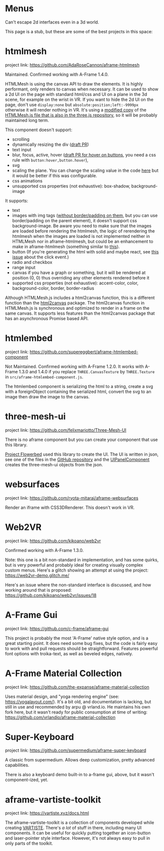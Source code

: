 # Menus
Can't escape 2d interfaces even in a 3d world.

This page is a stub, but these are some of the best projects in this space:

# htmlmesh
project link: https://github.com/AdaRoseCannon/aframe-htmlmesh

Maintained. Confirmed working with A-Frame 1.4.0.

HTMLMesh is using the canvas API to draw the elements. It is highly performant, only renders to canvas when necessary.
It can be used to show a 2d UI on the page with standard html/css and UI on a plane in the 3d scene, for example on the wrist in VR.
If you want to hide the 2d UI on the page, don't use `display:none` but `absolute:position;left:-9999px` otherwise it will render nothing in VR.
It's using a [modified copy](https://github.com/AdaRoseCannon/aframe-htmlmesh/blob/main/src/HTMLMesh.js) of the [HTMLMesh.js file that is also in the three.js repository](https://github.com/mrdoob/three.js/blob/dev/examples/jsm/interactive/HTMLMesh.js), so it will be probably maintained long term.

This component doesn't support:

- scrolling
- dynamically resizing the div ([draft PR](https://github.com/AdaRoseCannon/aframe-htmlmesh/pull/14))
- text input
- blur, focus, active, hover ([draft PR for hover on buttons](https://github.com/AdaRoseCannon/aframe-htmlmesh/pull/9), you need a css rule with `button:hover,button.hover`),
- svg
- scaling the plane. You can change the scaling value in the code [here](https://github.com/AdaRoseCannon/aframe-htmlmesh/blob/cd491eae3d33b442f80eadfb5dd1c8f48dd684f3/src/HTMLMesh.js#L21) but it would be better if this was configurable.
- css animations
- unsupported css properties (not exhaustive): box-shadow, background-image

It supports:

- text
- images with img tags ([without border/padding on them](https://github.com/mrdoob/three.js/pull/25925#issuecomment-1523743648), but you can use border/padding on the parent element), it doesn't support css background-image. Be aware you need to make sure that the images are loaded before rendering the htmlmesh, the logic of rerendering the htmlmesh when the images are loaded is not implemented neither in HTMLMesh nor in aframe-htmlmesh, but could be an enhancement to make in aframe-htmlmesh (something similar to [this](https://github.com/mrdoob/three.js/pull/24043/files#diff-03bfe85f34eecb74c4414a3631d2b42f889587d3bcfbd661f65c789829a242d8R456-R464)).
- button (If you're generating the html with solid and maybe react, see [this issue](https://aframe.wiki/en/#!pages/solidjs.md#Click_on_button_with_aframe-htmlmesh) about the click event.)
- radio and checkbox
- range input
- canvas if you have a graph or something, but it will be rendered at position
  (0, 0) thus overriding any other elements rendered before it
- supported css properties (not exhaustive): accent-color, color, background-color, border, border-radius

Although HTMLMesh.js includes a html2canvas function, this is a different function than the [html2canvas](https://www.npmjs.com/package/html2canvas) package. The html2canvas function in HTMLMesh.js is synchronous and optimized to render in a frame on the same canvas.
It supports less features than the html2canvas package that has an asynchronous Promise based API.

# htmlembed
project link: https://github.com/supereggbert/aframe-htmlembed-component

Not Maintained. Confirmed working with A-Frame 1.2.0. It works with A-Frame 1.3.0 and 1.4.0 if you replace `THREE.CanvasTexture` by `THREE.Texture` in `src/aframe-htmlembed-component.js`.

The htmlembed component is serializing the html to a string, create a svg with a foreignObject containing the serialized html, convert the svg to an image then draw the image to the canvas.

# three-mesh-ui
project link: https://github.com/felixmariotto/Three-Mesh-UI

There is no aframe component but you can create your component that use this library.

[Project Flowerbed](https://developer.oculus.com/blog/project-flowerbed-a-webxr-case-study/) used this library to create the UI. The UI is written in json, see one of the files in the [GitHub repository](https://github.com/meta-quest/ProjectFlowerbed/tree/main/content/ui) and the [UIPanelComponent](https://github.com/meta-quest/ProjectFlowerbed/blob/main/src/js/components/UIPanelComponent.js) creates the three-mesh-ui objects from the json.

# websurfaces
project link: https://github.com/ryota-mitarai/aframe-websurfaces

Render an iframe with CSS3DRenderer. This doesn't work in VR.

# Web2VR
project link: https://github.com/kikoano/web2vr

Confirmed working with A-Frame 1.3.0.

Note: this one is a bit non-standard in implementation, and has some quirks, but is very powerful and probably ideal for creating visually complex custom menus. Here's a glitch showing an attempt at using the project:
https://web2vr-demo.glitch.me/

Here's an issue where the non-standard interface is discussed, and how working around that is proposed: https://github.com/kikoano/web2vr/issues/18

# A-Frame Gui
project link: https://github.com/c-frame/aframe-gui

This project is probably the most 'A-Frame' native style option, and is a great starting point. It does need some bug fixes, but the code is fairly easy to work with and pull requests should be straightforward. Features powerful font options with troika-text, as well as beveled edges, natively.

# A-Frame Material Collection
project link: https://github.com/the-expanse/aframe-material-collection

Uses material design, and "yoga rendering engine" (see: https://yogalayout.com/). It's a bit old, and documentation is lacking, but still in use and recommended by arpu @ vrland.io. He maintains his own fork here, but it wasn't ready for public consumption at time of writing: https://github.com/vrlandio/aframe-material-collection

# Super-Keyboard
project link: https://github.com/supermedium/aframe-super-keyboard

A classic from supermedium. Allows deep customization, pretty advanced capabilities.

There is also a keyboard demo built-in to a-frame gui, above, but it wasn't component-ized, yet.

# aframe-vartiste-toolkit
project link: https://vartiste.xyz/docs.html

The aframe-vartiste-toolkit is a collection of components developed while creating [VARTISTE](https://vartiste.xyz). There's *a lot* of stuff in there, including many UI components. It can be useful for quickly putting together an icon-button and laser-pointer style interface. However, it's not always easy to pull in only parts of the toolkit.
